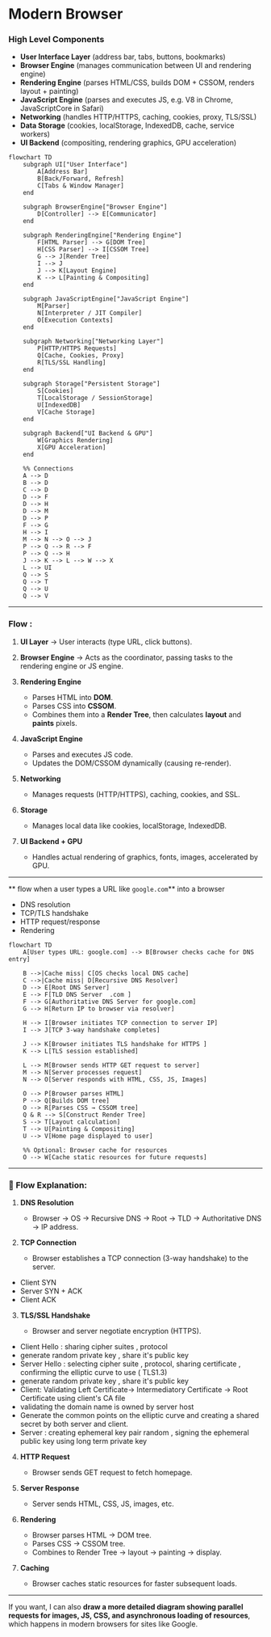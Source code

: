 # **Modern Browser** 

### High Level Components

* **User Interface Layer** (address bar, tabs, buttons, bookmarks)
* **Browser Engine** (manages communication between UI and rendering engine)
* **Rendering Engine** (parses HTML/CSS, builds DOM + CSSOM, renders layout + painting)
* **JavaScript Engine** (parses and executes JS, e.g. V8 in Chrome, JavaScriptCore in Safari)
* **Networking** (handles HTTP/HTTPS, caching, cookies, proxy, TLS/SSL)
* **Data Storage** (cookies, localStorage, IndexedDB, cache, service workers)
* **UI Backend** (compositing, rendering graphics, GPU acceleration)



```mermaid
flowchart TD
    subgraph UI["User Interface"]
        A[Address Bar]
        B[Back/Forward, Refresh]
        C[Tabs & Window Manager]
    end

    subgraph BrowserEngine["Browser Engine"]
        D[Controller] --> E[Communicator]
    end

    subgraph RenderingEngine["Rendering Engine"]
        F[HTML Parser] --> G[DOM Tree]
        H[CSS Parser] --> I[CSSOM Tree]
        G --> J[Render Tree]
        I --> J
        J --> K[Layout Engine]
        K --> L[Painting & Compositing]
    end

    subgraph JavaScriptEngine["JavaScript Engine"]
        M[Parser]
        N[Interpreter / JIT Compiler]
        O[Execution Contexts]
    end

    subgraph Networking["Networking Layer"]
        P[HTTP/HTTPS Requests]
        Q[Cache, Cookies, Proxy]
        R[TLS/SSL Handling]
    end

    subgraph Storage["Persistent Storage"]
        S[Cookies]
        T[LocalStorage / SessionStorage]
        U[IndexedDB]
        V[Cache Storage]
    end

    subgraph Backend["UI Backend & GPU"]
        W[Graphics Rendering]
        X[GPU Acceleration]
    end

    %% Connections
    A --> D
    B --> D
    C --> D
    D --> F
    D --> H
    D --> M
    D --> P
    F --> G
    H --> I
    M --> N --> O --> J
    P --> Q --> R --> F
    P --> Q --> H
    J --> K --> L --> W --> X
    L --> UI
    Q --> S
    Q --> T
    Q --> U
    Q --> V
```

---

###  Flow :

1. **UI Layer** → User interacts (type URL, click buttons).
2. **Browser Engine** → Acts as the coordinator, passing tasks to the rendering engine or JS engine.
3. **Rendering Engine**

   * Parses HTML into **DOM**.
   * Parses CSS into **CSSOM**.
   * Combines them into a **Render Tree**, then calculates **layout** and **paints** pixels.
4. **JavaScript Engine**

   * Parses and executes JS code.
   * Updates the DOM/CSSOM dynamically (causing re-render).
5. **Networking**

   * Manages requests (HTTP/HTTPS), caching, cookies, and SSL.
6. **Storage**

   * Manages local data like cookies, localStorage, IndexedDB.
7. **UI Backend + GPU**

   * Handles actual rendering of graphics, fonts, images, accelerated by GPU.

---

** flow when a user types a URL like `google.com`** into a browser
- DNS resolution
- TCP/TLS handshake
- HTTP request/response
- Rendering



```mermaid
flowchart TD
    A[User types URL: google.com] --> B[Browser checks cache for DNS entry]
    
    B -->|Cache miss| C[OS checks local DNS cache]
    C -->|Cache miss| D[Recursive DNS Resolver]
    D --> E[Root DNS Server]
    E --> F[TLD DNS Server  .com ]
    F --> G[Authoritative DNS Server for google.com]
    G --> H[Return IP to browser via resolver]
    
    H --> I[Browser initiates TCP connection to server IP]
    I --> J[TCP 3-way handshake completes]
    
    J --> K[Browser initiates TLS handshake for HTTPS ]
    K --> L[TLS session established]
    
    L --> M[Browser sends HTTP GET request to server]
    M --> N[Server processes request]
    N --> O[Server responds with HTML, CSS, JS, Images]
    
    O --> P[Browser parses HTML]
    P --> Q[Builds DOM tree]
    O --> R[Parses CSS → CSSOM tree]
    Q & R --> S[Construct Render Tree]
    S --> T[Layout calculation]
    T --> U[Painting & Compositing]
    U --> V[Home page displayed to user]
    
    %% Optional: Browser cache for resources
    O --> W[Cache static resources for future requests]
```

---

### 🔹 Flow Explanation:

1. **DNS Resolution**

   * Browser → OS → Recursive DNS → Root → TLD → Authoritative DNS → IP address.

2. **TCP Connection**

   * Browser establishes a TCP connection (3-way handshake) to the server.
- Client SYN 
- Server SYN + ACK
- Client ACK

3. **TLS/SSL Handshake**

   * Browser and server negotiate encryption (HTTPS).
- Client Hello : sharing cipher suites , protocol 
- generate random private key , share it's public key
- Server Hello : selecting cipher suite , protocol,  sharing certificate , confirming the elliptic curve to use ( TLS1.3)
- generate random private key , share it's public key
- Client: Validating Left Certificate-> Intermediatory Certificate -> Root Certificate using client's CA file 
- validating the domain name is owned by server host
- Generate the common points on the elliptic curve and creating a shared secret by both server and client.
- Server : creating ephemeral key pair random , signing the ephemeral public key using long term private key

4. **HTTP Request**

   * Browser sends GET request to fetch homepage.

5. **Server Response**

   * Server sends HTML, CSS, JS, images, etc.

6. **Rendering**

   * Browser parses HTML → DOM tree.
   * Parses CSS → CSSOM tree.
   * Combines to Render Tree → layout → painting → display.

7. **Caching**

   * Browser caches static resources for faster subsequent loads.

---

If you want, I can also **draw a more detailed diagram showing parallel requests for images, JS, CSS, and asynchronous loading of resources**, which happens in modern browsers for sites like Google.



